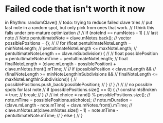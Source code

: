 #  Failed code that isn't worth it now



in Rhythm::randomClave()
            // todo: trying to reduce failed clave tries
            // put last note in a random spot, but only pick from ones that work.
            // I think this falls under pre-mature optimization
//
//            if (noteInd == numNotes - 1) { // last note
//                Note pentultimateNote = clave.mNotes.back();
//                vector<float> possiblePositions = {};
//
//                for (float pentultimateNoteLength = minNoteLength;
//                     pentultimateNoteLength <= maxNoteLength;
//                     pentultimateNoteLength += clave.mSubdivision) {
//
//                    float possiblePosition = pentultimateNote.mTime + pentultimateNoteLength;
//                    float finalNoteLength = (clave.mLength - possiblePosition) + clave.mNotes.front().mTime;
//
//                    if (possiblePosition < clave.mLength &&
//                        (finalNoteLength >= minNoteLengthInSubdivisions &&
//                         finalNoteLength <= maxNoteLengthInSubdivisions)) {
//                        possiblePositions.push_back(possiblePosition);
//                    }
//                }
//
//                // no possible spots for last note
//                if (possiblePositions.size() == 0) {
//                    constraintsBroken = true;
//                    break;
//                }
//
//                int choice = rand() % possiblePositions.size();
//                note.mTime = possiblePositions.at(choice);
//                note.mDuration = (clave.mLength - note.mTime) + clave.mNotes.front().mTime;
//                clave.mNotes.at(clave.mNotes.size() - 1) = note.mTime - pentultimateNote.mTime;
//            } else {
//            }
